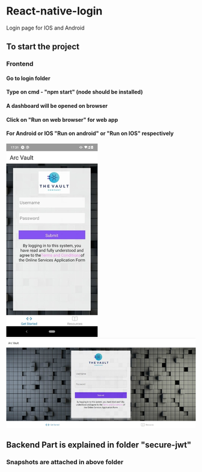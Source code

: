# React-native-login
Login page for IOS and Android

## To start the project

### Frontend

#### Go to login folder

#### Type on cmd - "npm start" (node should be installed)

#### A dashboard will be opened on browser

#### Click on "Run on web browser" for web app

#### For Android or IOS "Run on android" or "Run on IOS" respectively

![Test Image 1](login/assets/images/and-ios.png)
![Test Image 2](login/assets/images/web.png)




## Backend Part is explained in folder "secure-jwt" 

### Snapshots are attached in above folder